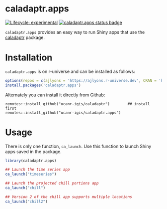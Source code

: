 
<!-- README.md is generated from README.Rmd. Please edit that file -->

# caladaptr.apps

<!-- badges: start -->

[![Lifecycle:
experimental](https://img.shields.io/badge/lifecycle-experimental-orange.svg)](https://www.tidyverse.org/lifecycle/#experimental)
[![caladaptr.apps status
badge](https://ajlyons.r-universe.dev/badges/caladaptr.apps)](https://ajlyons.r-universe.dev)
<!-- badges: end -->

`caladaptr.apps` provides an easy way to run Shiny apps that use the
[caladaptr](https://ucanr-igis.github.io/caladaptr/) package.

# Installation

`caladaptr.apps` is on r-universe and can be installed as follows:

``` r
options(repos = c(ajlyons = 'https://ajlyons.r-universe.dev', CRAN = 'https://cloud.r-project.org'))
install.packages('caladaptr.apps')
```

Alternately you can install it directly from Github:

    remotes::install_github("ucanr-igis/caladaptr")        ## install first
    remotes::install_github("ucanr-igis/caladaptr.apps")

# Usage

There is only one function, `ca_launch`. Use this function to launch
Shiny apps saved in the package.

``` r
library(caladaptr.apps)

## Launch the time series app
ca_launch("timeseries")

## Launch the projected chill portions app
ca_launch("chill")

## Version 2 of the chill app supports multiple locations
ca_launch("chill2")
```
